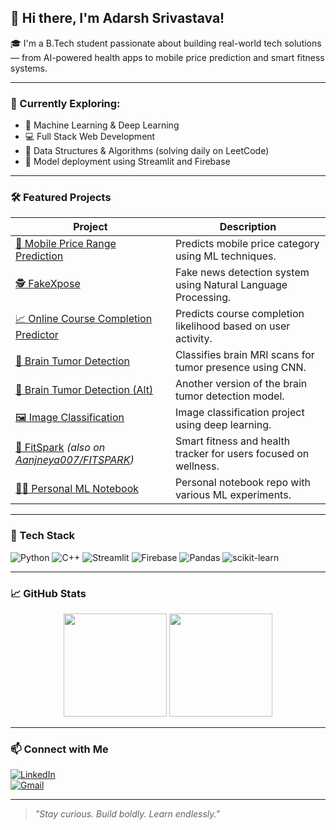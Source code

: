 ## 👋 Hi there, I'm Adarsh Srivastava!

🎓 I'm a B.Tech student passionate about building real-world tech solutions — from AI-powered health apps to mobile price prediction and smart fitness systems.

---

### 🌱 Currently Exploring:
- 🧠 Machine Learning & Deep Learning
- 💻 Full Stack Web Development
- 🔎 Data Structures & Algorithms (solving daily on LeetCode)
- 🚀 Model deployment using Streamlit and Firebase

---

### 🛠️ Featured Projects  
| Project | Description |
|--------|-------------|
| [📱 Mobile Price Range Prediction](https://github.com/Adarsh-sri-1805/Mobile_price_range-prediction) | Predicts mobile price category using ML techniques. |
| [🕵️ FakeXpose](https://github.com/Adarsh-sri-1805/Fakexpose) | Fake news detection system using Natural Language Processing. |
| [📈 Online Course Completion Predictor](https://github.com/Adarsh-sri-1805/03_Predict-Online-Learning-Completion-_202401100300013) | Predicts course completion likelihood based on user activity. |
| [🧠 Brain Tumor Detection](https://github.com/Adarsh-sri-1805/Group_11_Brain_tumor_detection) | Classifies brain MRI scans for tumor presence using CNN. |
| [🧠 Brain Tumor Detection (Alt)](https://github.com/Adarsh-sri-1805/202401100300013_Brain_tumor_detection) | Another version of the brain tumor detection model. |
| [🖼️ Image Classification](https://github.com/Adarsh-sri-1805/202401100300013_IMAGE-CLASSIFICATION) | Image classification project using deep learning. |
| [🏃 FitSpark](https://github.com/Adarsh-sri-1805/FITSPARK) *(also on [Aanjneya007/FITSPARK](https://github.com/Aanjneya007/FITSPARK))* | Smart fitness and health tracker for users focused on wellness. |
| [👨‍💻 Personal ML Notebook](https://github.com/Adarsh-sri-1805/AdarshSrivastava_202401100300013) | Personal notebook repo with various ML experiments. |

---

### 🔧 Tech Stack  
![Python](https://img.shields.io/badge/Python-3776AB?style=flat&logo=python&logoColor=white)
![C++](https://img.shields.io/badge/C++-00599C?style=flat&logo=c%2B%2B&logoColor=white)
![Streamlit](https://img.shields.io/badge/Streamlit-FF4B4B?style=flat&logo=streamlit&logoColor=white)
![Firebase](https://img.shields.io/badge/Firebase-FFCA28?style=flat&logo=firebase&logoColor=black)
![Pandas](https://img.shields.io/badge/Pandas-150458?style=flat&logo=pandas)
![scikit-learn](https://img.shields.io/badge/scikit--learn-F7931E?style=flat&logo=scikit-learn)

---

### 📈 GitHub Stats  
<p align="center">
  <img src="https://github-readme-stats.vercel.app/api?username=Adarsh-sri-1805&show_icons=true&theme=tokyonight" height="165">
  <img src="https://github-readme-streak-stats.herokuapp.com?user=Adarsh-sri-1805&theme=tokyonight&hide_border=false" height="165">
</p>

---

### 📫 Connect with Me  
[![LinkedIn](https://img.shields.io/badge/-LinkedIn-blue?style=for-the-badge&logo=linkedin)](https://www.linkedin.com/in/adarsh-srivastava-698723275)  
[![Gmail](https://img.shields.io/badge/-adarsh.email@example.com-D14836?style=for-the-badge&logo=gmail&logoColor=white)](mailto:adarsh.email@example.com)

---

> _"Stay curious. Build boldly. Learn endlessly."_
